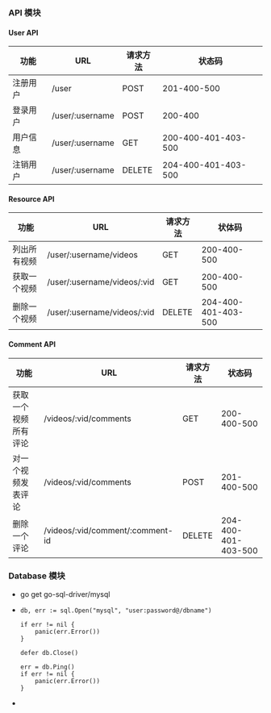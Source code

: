 ### API 模块

#### User API

| 功能     | URL             | 请求方法 | 状态码              |
| -------- | --------------- | -------- | ------------------- |
| 注册用户 | /user           | POST     | 201-400-500         |
| 登录用户 | /user/:username | POST     | 200-400             |
| 用户信息 | /user/:username | GET      | 200-400-401-403-500 |
| 注销用户 | /user/:username | DELETE   | 204-400-401-403-500 |

#### Resource API

| 功能         | URL                         | 请求方法 | 状体码              |
| ------------ | --------------------------- | -------- | ------------------- |
| 列出所有视频 | /user/:username/videos      | GET      | 200-400-500         |
| 获取一个视频 | /user/:username/videos/:vid | GET      | 200-400-500         |
| 删除一个视频 | /user/:username/videos/:vid | DELETE   | 204-400-401-403-500 |

#### Comment API

| 功能                 | URL                              | 请求方法 | 状态码              |
| -------------------- | -------------------------------- | -------- | ------------------- |
| 获取一个视频所有评论 | /videos/:vid/comments            | GET      | 200-400-500         |
| 对一个视频发表评论   | /videos/:vid/comments            | POST     | 201-400-500         |
| 删除一个评论         | /videos/:vid/comment/:comment-id | DELETE   | 204-400-401-403-500 |



### Database 模块

* go get go-sql-driver/mysql

* ```
  db, err := sql.Open("mysql", "user:password@/dbname")
  
  if err != nil {
      panic(err.Error())
  }
  
  defer db.Close()
  
  err = db.Ping()
  if err != nil {
      panic(err.Error())
  }
  ```

* 